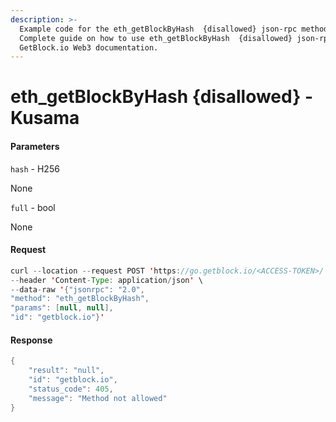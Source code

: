 ```yaml
---
description: >-
  Example code for the eth_getBlockByHash  {disallowed} json-rpc method.
  Сomplete guide on how to use eth_getBlockByHash  {disallowed} json-rpc in
  GetBlock.io Web3 documentation.
---
```


# eth\_getBlockByHash {disallowed} - Kusama

#### Parameters

`hash` - H256

None

`full` - bool

None

#### Request

```java
curl --location --request POST 'https://go.getblock.io/<ACCESS-TOKEN>/' \
--header 'Content-Type: application/json' \ 
--data-raw '{"jsonrpc": "2.0",
"method": "eth_getBlockByHash",
"params": [null, null],
"id": "getblock.io"}'
```

#### Response

```java
{
    "result": "null",
    "id": "getblock.io",
    "status_code": 405,
    "message": "Method not allowed"
}
```
